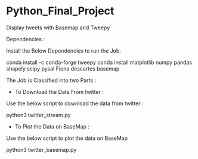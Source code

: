 # Python_Final_Project
Display tweets with Basemap and Tweepy

Dependencies :

Install the Below Dependencies to run the Job.

conda install -c conda-forge tweepy
conda install matplotlib numpy pandas shapely scipy pysal Fiona descartes basemap

The Job is Classified into two Parts :

- To Download the Data From twitter :

Use the below script to download the data from twitter :

python3 twitter_stream.py

- To Plot the Data on BaseMap :

Use the below script to plot the data on BaseMap

python3 twitter_basemap.py
